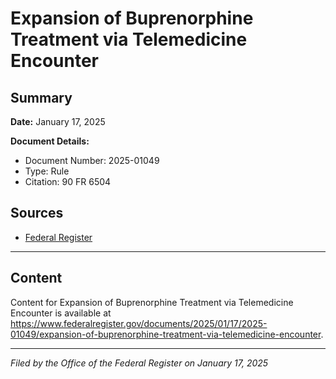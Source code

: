 # Expansion of Buprenorphine Treatment via Telemedicine Encounter

## Summary

**Date:** January 17, 2025

**Document Details:**
- Document Number: 2025-01049
- Type: Rule
- Citation: 90 FR 6504

## Sources
- [Federal Register](https://www.federalregister.gov/documents/2025/01/17/2025-01049/expansion-of-buprenorphine-treatment-via-telemedicine-encounter)

---

## Content

Content for Expansion of Buprenorphine Treatment via Telemedicine Encounter is available at https://www.federalregister.gov/documents/2025/01/17/2025-01049/expansion-of-buprenorphine-treatment-via-telemedicine-encounter.

---

*Filed by the Office of the Federal Register on January 17, 2025*
